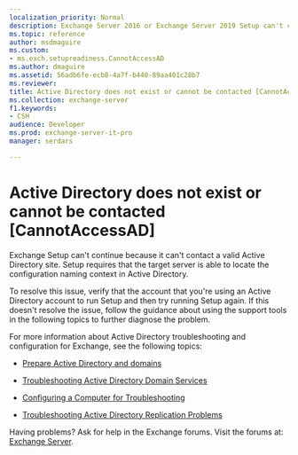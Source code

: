 ```yaml
---
localization_priority: Normal
description: Exchange Server 2016 or Exchange Server 2019 Setup can't continue because Active directory doesn't exist or can't be contacted.
ms.topic: reference
author: msdmaguire
ms.custom:
- ms.exch.setupreadiness.CannotAccessAD
ms.author: dmaguire
ms.assetid: 56adb6fe-ecb8-4a7f-b440-89aa401c28b7
ms.reviewer: 
title: Active Directory does not exist or cannot be contacted [CannotAccessAD]
ms.collection: exchange-server
f1.keywords:
- CSH
audience: Developer
ms.prod: exchange-server-it-pro
manager: serdars

---
```


# Active Directory does not exist or cannot be contacted [CannotAccessAD]

Exchange Setup can't continue because it can't contact a valid Active Directory site. Setup requires that the target server is able to locate the configuration naming context in Active Directory.

To resolve this issue, verify that the account that you're using an Active Directory account to run Setup and then try running Setup again. If this doesn't resolve the issue, follow the guidance about using the support tools in the following topics to further diagnose the problem.

For more information about Active Directory troubleshooting and configuration for Exchange, see the following topics:

- [Prepare Active Directory and domains](../../plan-and-deploy/prepare-ad-and-domains.md)

- [Troubleshooting Active Directory Domain Services](https://docs.microsoft.com/windows-server/identity/ad-ds/manage/ad-ds-troubleshooting)

- [Configuring a Computer for Troubleshooting](https://docs.microsoft.com/previous-versions/windows/it-pro/windows-server-2008-R2-and-2008/cc990293(v=ws.10))

- [Troubleshooting Active Directory Replication Problems](https://docs.microsoft.com/windows-server/identity/ad-ds/manage/troubleshoot/troubleshooting-active-directory-replication-problems)

Having problems? Ask for help in the Exchange forums. Visit the forums at: [Exchange Server](https://social.technet.microsoft.com/forums/office/home?category=exchangeserver).
